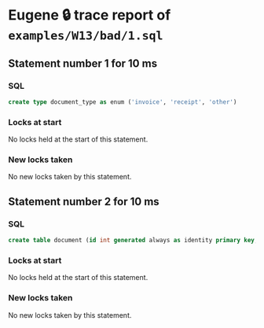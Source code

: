 # Eugene 🔒 trace report of `examples/W13/bad/1.sql`

## Statement number 1 for 10 ms

### SQL

```sql
create type document_type as enum ('invoice', 'receipt', 'other')
```

### Locks at start

No locks held at the start of this statement.

### New locks taken

No new locks taken by this statement.


## Statement number 2 for 10 ms

### SQL

```sql
create table document (id int generated always as identity primary key, type document_type)
```

### Locks at start

No locks held at the start of this statement.

### New locks taken

No new locks taken by this statement.


